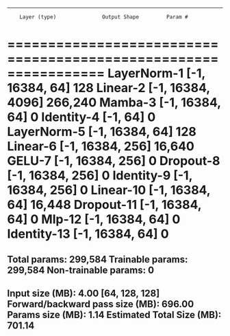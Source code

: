 ----------------------------------------------------------------
        Layer (type)               Output Shape         Param #
================================================================
         LayerNorm-1            [-1, 16384, 64]             128
            Linear-2          [-1, 16384, 4096]         266,240
             Mamba-3            [-1, 16384, 64]               0
          Identity-4                   [-1, 64]               0
         LayerNorm-5            [-1, 16384, 64]             128
            Linear-6           [-1, 16384, 256]          16,640
              GELU-7           [-1, 16384, 256]               0
           Dropout-8           [-1, 16384, 256]               0
          Identity-9           [-1, 16384, 256]               0
           Linear-10            [-1, 16384, 64]          16,448
          Dropout-11            [-1, 16384, 64]               0
              Mlp-12            [-1, 16384, 64]               0
         Identity-13            [-1, 16384, 64]               0
================================================================
Total params: 299,584
Trainable params: 299,584
Non-trainable params: 0
----------------------------------------------------------------
Input size (MB): 4.00 [64, 128, 128]
Forward/backward pass size (MB): 696.00
Params size (MB): 1.14
Estimated Total Size (MB): 701.14
----------------------------------------------------------------